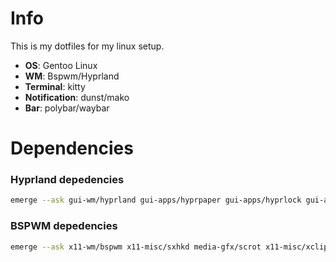 # Info
This is my dotfiles for my linux setup.
 - **OS**: Gentoo Linux
 - **WM**: Bspwm/Hyprland
 - **Terminal**: kitty
 - **Notification**: dunst/mako
 - **Bar**: polybar/waybar


# Dependencies

### Hyprland depedencies
```bash
emerge --ask gui-wm/hyprland gui-apps/hyprpaper gui-apps/hyprlock gui-apps/grim gui-apps/slurp gui-apps/waybar gui-apps/wofi gui-apps/wl-clipboard gui-apps/mako app-misc/yazi x11-terms/kitty
```


### BSPWM depedencies
```bash
emerge --ask x11-wm/bspwm x11-misc/sxhkd media-gfx/scrot x11-misc/xclip x11-misc/polybar x11-terms/kitty app-misc/yazi x11-misc/dunst x11-misc/betterlockscreen
```
